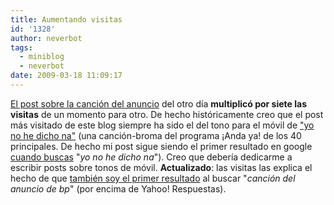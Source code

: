 ```yaml
---
title: Aumentando visitas
id: '1328'
author: neverbot
tags:
  - miniblog
  - neverbot
date: 2009-03-18 11:09:17
---
```


[El post sobre la canción del anuncio](/la-cancion-del-nuevo-anuncio-de-bp/) del otro día **multiplicó por siete las visitas** de un momento para otro. De hecho históricamente creo que el post más visitado de este blog siempre ha sido el del tono para el móvil de ["yo no he dicho na"](/yo-no-he-dicho-na-eso-lo-has-insinuado-tuuuu/) (una canción-broma del programa ¡Anda ya! de los 40 principales. De hecho mi post sigue siendo el primer resultado en google [cuando buscas](http://www.google.es/search?q=yo+no+he+dicho+na) "_yo no he dicho na_"). Creo que debería dedicarme a escribir posts sobre tonos de móvil. **Actualizado**: las visitas las explica el hecho de que [también soy el primer resultado](http://www.google.es/search?q=cancion+del+anuncio+de+bp) al buscar "_canción del anuncio de bp_" (por encima de Yahoo! Respuestas).